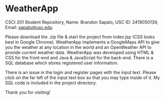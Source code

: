 # WeatherApp
CSCI 201 Student Repository, Name: Brandon Sapalo, USC ID: 2419050139, Email: sapalo@usc.edu

Please download the .zip file & start the project from index.jsp (CSS looks best in Google Chrome). WeatherApp implements a GoogleMaps API to give you the weather at any location in the world and an OpenWeather API to provide current weather data. WeatherApp was developed using HTML & CSS for the front-end and Java & JavaScript for the back-end. There is a SQL database which stores registered user information.

There is an issue in the login and register pages with the input text. Please click on the far left of the input text box so that you may type inside of it. My SQL code is included in the project directory.

Thank you for visiting!
